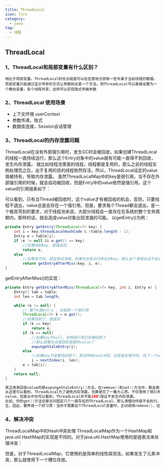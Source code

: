 ```yaml
---
title: ThreadLocal
icon: fire
category:
  - java
tag:
  - 线程
---
```

##  ThreadLocal

### 1、ThreadLocal和局部变量有什么区别？

    相比于局部变量。ThreadLocal的优点就是可以在任意地方获取一些专属于当前线程的数据。
    局部变量只能通过显示传参的方式让参数到达某一个方法。而ThreadLocal可以直接设置为一个静态变量，各个线程共享。这样可以实现隐式传输参数



### 2、ThreadLocal 使用场景
- 上下文环境 userContext
- 参数传递，隐式
- 数据库连接，Session会话管理


### 3、ThreadLocal的内存泄露问题
ThreadLocal在没有外部强引用时，发生GC时会被回收，如果创建ThreadLocal的线程一直持续运行，那么这个Entry对象中的value就有可能一直得不到回收，发生内存泄露。
就比如线程池里面的线程，线程都是复用的，那么之前的线程实例处理完之后，出于复用的目的线程依然存活，所以，ThreadLocal设定的value值被持有，导致内存泄露。
虽然ThreadLocalMap中的key是弱引用，当不存在外部强引用的时候，就会自动被回收，但是Entry中的value依然是强引用。这个value的引用链条如下：

可以看到，只有当Thread被回收时，这个value才有被回收的机会，否则，只要线程不退出，value总是会存在一个强引用。但是，要求每个Thread都会退出，是一个极其苛刻的要求，对于线程池来说，大部分线程会一直存在在系统的整个生命周期内，那样的话，就会造成value对象出现泄漏的可能。
以getEntry()为例：

```java
private Entry getEntry(ThreadLocal<?> key) {
    int i = key.threadLocalHashCode & (table.length - 1);
    Entry e = table[i];
    if (e != null && e.get() == key)
        //如果找到key，直接返回
        return e;
    else
        //如果找不到，就会尝试清理，如果你总是访问存在的key，那么这个清理永远不会进来
        return getEntryAfterMiss(key, i, e);
}

```

getEntryAfterMiss()的实现：
```java
private Entry getEntryAfterMiss(ThreadLocal<?> key, int i, Entry e) {
    Entry[] tab = table;
    int len = tab.length;

    while (e != null) {
        // 整个e是entry ，也就是一个弱引用
        ThreadLocal<?> k = e.get();
        //如果找到了，就返回
        if (k == key)
            return e;
        if (k == null)
            //如果key为null，说明弱引用已经被回收了
            //那么就要在这里回收里面的value了
            expungeStaleEntry(i);
        else
            //如果key不是要找的那个，那说明有hash冲突，这里是处理冲突，找下一个entry
            i = nextIndex(i, len);
        e = tab[i];
    }
    return null;
}

真正用来回收value的是expungeStaleEntry()方法，在remove()和set()方法中，都会直接或者间接调用到这个方法进行value的清理：
从这里可以看到，ThreadLocal为了避免内存泄露，也算是花了一番大心思。不仅使用了弱引用维护key，还会在每个操作上检查key是否被回收，进而再回收
value。但是从中也可以看到，ThreadLocal并不能100%保证不发生内存泄漏。
比如，你的get()方法总是访问固定几个一直存在的ThreadLocal，那么清理动作就不会执行，如果你没有机会调用set()和remove()，那么这个内存泄漏依然会发
生。因此，要养成一个好习惯：当你不需要这个ThreadLocal变量时，主动调用remove()，这样对整个系统是有好处的

```


### 4、解决冲突
ThreadLocalMap中的Hash冲突处理
ThreadLocalMap作为一个HashMap和java.util.HashMap的实现是不同的。对于java.util.HashMap使用的是链表法来处理冲突：

但是，对于ThreadLocalMap，它使用的是简单的线性探测法，如果发生了元素冲突，那么就使用下一个槽位存放。